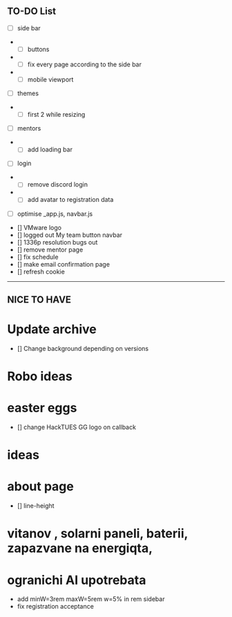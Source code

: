 ## TO-DO List

- [ ] side bar
- - [ ] buttons
- - [ ] fix every page according to the side bar
- - [ ] mobile viewport

- [ ] themes
- - [ ] first 2 while resizing

- [ ] mentors
- - [ ] add loading bar

- [ ] login
- - [ ] remove discord login
- - [ ] add avatar to registration data

- [ ] optimise _app.js, navbar.js




- [] VMware logo
- [] logged out My team button navbar
- [] 1336p resolution bugs out
- [] remove mentor page
- [] fix schedule
- [] make email confirmation page
- [] refresh cookie


------------------------------------------------------------------------------------
## NICE TO HAVE

# Update archive
- [] Change background depending on versions

# Robo ideas

# easter eggs
- [] change HackTUES GG logo on callback

# ideas

# about page

- [] line-height




# vitanov , solarni paneli, baterii, zapazvane na energiqta,


# ogranichi AI upotrebata


- add minW=3rem maxW=5rem w=5% in rem sidebar
- fix registration acceptance